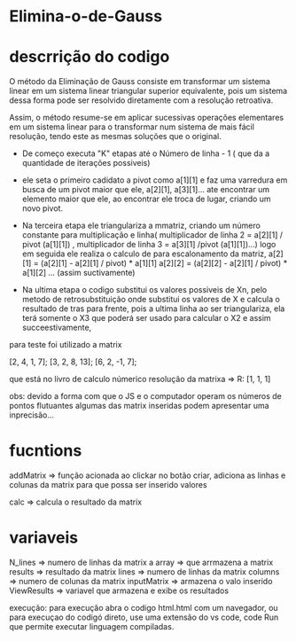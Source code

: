 
# Elimina-o-de-Gauss


# descrrição do codigo

O método da Eliminação de Gauss consiste em transformar um sistema linear em um sistema linear triangular superior equivalente, pois um sistema dessa forma pode ser resolvido diretamente com a resolução retroativa.

Assim, o método resume-se em aplicar sucessivas operações elementares em um sistema linear para o transformar num sistema de mais fácil resolução, tendo este as mesmas soluções que o original.

- De começo executa "K" etapas até  o Número de linha - 1 ( que da a quantidade de iterações possiveis)

- ele seta o primeiro cadidato a pivot como a[1][1]
e faz uma varredura em busca de um pivot maior que ele, a[2][1], a[3][1]... ate encontrar um elemento maior que ele, ao encontrar ele troca de lugar, criando um novo pivot.

- Na terceira etapa ele triangulariza a mmatriz, criando um número constante para multiplicação e linha( multiplicador de linha 2 = a[2][1] / pivot (a[1][1]) ,  multiplicador de linha 3 = a[3][1] /pivot (a[1][1])...)
    logo em seguida ele realiza o calculo de para escalonamento da matriz, 
    a[2][1] = (a[2][1] - a[2][1] / pivot) * a[1][1] 
    a[2][2] = (a[2][2] - a[2][1] / pivot) * a[1][2] ...
    (assim suctivamente)

- Na ultima etapa o codigo substitui os valores possiveis de Xn, pelo metodo de retrosubstituição 
onde substitui os valores de X e calcula o resultado de tras para frente, pois a ultima linha ao ser triangulariza, ela terá somente o X3 que poderá ser usado para calcular o X2 e assim succeestivamente,

para teste foi utilizado  a matrix

[2, 4, 1, 7];
[3, 2, 8, 13];
[6, 2, -1, 7];

que está no livro de calculo númerico
resolução da matrixa => R: [1, 1, 1]


obs: devido a forma com que o JS e o computador operam os números de pontos 
flutuantes algumas das matrix inseridas podem apresentar uma inprecisão...

# fucntions

addMatrix => função acionada ao clickar no botão criar, adiciona as linhas e colunas da matrix para que possa ser inserido valores

calc => calcula o resultado da matrix

# variaveis
N_lines => numero de linhas da matrix 
a array => que arrmazena a matrix
results => resultado da matrix
lines => numero de linhas da matrix
columns => numero de colunas da matrix
inputMatrix => armazena o valo inserido
ViewResults => variavel que armazena e exibe os resultados

execução: para execução abra o codigo html.html com um navegador,
ou para execuçao do codigó direto, use uma extensão do vs code, code Run que permite executar linguagem compiladas.